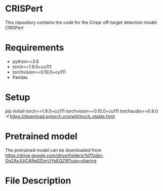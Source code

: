 # CRISPert
This repository contains the code for the Crispr off-target detection model CRISPert
# Requirements
  - python==3.6
  - torch==1.9.0+cu111
  - torchvision==0.10.0+cu111
  - Pandas
    

# Setup
pip install torch==1.9.0+cu111 torchvision==0.10.0+cu111 torchaudio==0.9.0 -f https://download.pytorch.org/whl/torch_stable.html


# Pretrained model
The pretrained model can be downloaded from https://drive.google.com/drive/folders/1d7fzdoi-GnZAyJUiCANqDDnrUYpEQZl8?usp=sharing

# File Description
